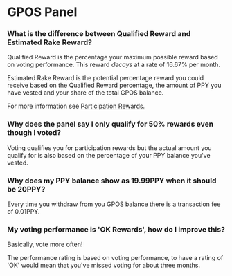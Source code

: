 # GPOS Panel

### What is the difference between Qualified Reward and Estimated Rake Reward?

Qualified Reward is the percentage your maximum possible reward based on voting performance. This reward _decays_ at a rate of 16.67% per month.

Estimated Rake Reward is the potential percentage reward you could receive based on the Qualified Reward percentage, the amount of PPY you have vested and your share of the total GPOS balance. 

For more information see [Participation Rewards.](../#participation-rewards)

### Why does the panel say I only qualify for 50% rewards even though I voted?

Voting qualifies you for participation rewards but the actual amount you qualify for is also based on the percentage of your PPY balance you've vested.

### Why does my PPY balance show as 19.99PPY when it should be 20PPY?

Every time you withdraw from you GPOS balance there is a transaction fee of 0.01PPY.

###  My voting performance is 'OK Rewards', how do I improve this?

Basically, vote more often!

The performance rating is based on voting performance, to have a rating of 'OK' would mean that you've missed voting for about three months.

